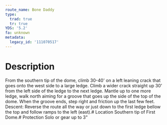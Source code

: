 ```yaml
---
route_name: Bone Daddy
type:
  trad: true
  tr: true
YDS: '5.2'
fa: unknown
metadata:
  legacy_id: '111070517'
---
```

# Description
From the southern tip of the dome, climb 30-40' on a left leaning crack that goes onto the west side to a large ledge. Climb a wider crack straight up 30' from the left side of the ledge to the next ledge. Mantle up to one more ledge, walk north aiming for a groove that goes up the side of the top of the dome. When the groove ends, step right and friction up the last few feet. Descent: Reverse the route all the way or just down to the first ledge bellow the top and follow ramps to the left (east).# Location
Southern tip of First Dome.# Protection
Solo or gear up to 3"